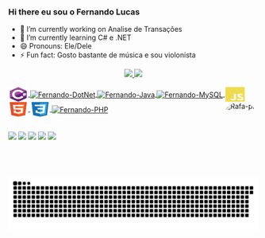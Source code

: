 ### Hi there eu sou o Fernando Lucas

- 🔭 I’m currently working on Analise de Transações
- 🌱 I’m currently learning C# e .NET
- 😄 Pronouns: Ele/Dele
- ⚡ Fun fact: Gosto bastante de música e sou violonista 

<div align="center">
  <a href="https://github.com/fernandoLuc4s">
  <img height="145em" src="https://github-readme-stats.vercel.app/api?username=fernandoLuc4s&show_icons=true&theme=cobalt&include_all_commits=true&count_private=true"/>
  <img height="145em"  src="https://github-readme-stats.vercel.app/api/top-langs/?username=fernandoLuc4s&layout=compact&langs_count=7&theme=cobalt"/>
</div>
  <div style="display: inline_block"><br>
  <img align="center" alt="Fernando-Csharp" height="30" width="40" src="https://raw.githubusercontent.com/devicons/devicon/master/icons/csharp/csharp-original.svg">
  <img align="center" alt="Fernando-DotNet" height="30" width="40" src="https://cdn.jsdelivr.net/gh/devicons/devicon/icons/dotnetcore/dotnetcore-original.svg">
  <img align="center" alt="Fernando-Java" height="30" width="40" src="https://cdn.jsdelivr.net/gh/devicons/devicon/icons/java/java-plain-wordmark.svg">
  <img align="center" alt="Fernando-MySQL" height="30" width="40" src="https://cdn.jsdelivr.net/gh/devicons/devicon/icons/mysql/mysql-original-wordmark.svg">
  <img align="center" alt="Fernando-Js" height="30" width="40" src="https://raw.githubusercontent.com/devicons/devicon/master/icons/javascript/javascript-plain.svg">
  <img align="center" alt="Fernando-HTML" height="30" width="40" src="https://raw.githubusercontent.com/devicons/devicon/master/icons/html5/html5-original.svg">
  <img align="center" alt="Fernando-CSS" height="30" width="40" src="https://raw.githubusercontent.com/devicons/devicon/master/icons/css3/css3-original.svg">
    <img align="center" alt="Fernando-PHP" height="30" width="40" src="https://cdn.jsdelivr.net/gh/devicons/devicon/icons/php/php-original.svg">
 
  <img align="right" alt="Rafa-pic" height="150" style="border-radius:50px;" src="https://cdn.discordapp.com/attachments/898042245142413345/898045598572372049/dormrm.gif">
</div>
  
  ##
 
<div>
  <a href="https://www.instagram.com/fern4ndo.lucas/" target="_blank"><img src="https://img.shields.io/badge/-Instagram-%23E4405F?style=for-the-badge&logo=instagram&logoColor=white" target="_blank"></a>
 <a href="https://discord.gg/ZuMecGMv" target="_blank"><img src="https://img.shields.io/badge/Discord-7289DA?style=for-the-badge&logo=discord&logoColor=white" target="_blank"></a>
  <a href = "mailto:fernandolucas2002@gmail.com"><img src="https://img.shields.io/badge/-Gmail-%23333?style=for-the-badge&logo=gmail&logoColor=white" target="_blank"></a>
   <a href = "https://wa.me/qr/UMV3IJOMZ74RP1"><img src="https://img.shields.io/badge/WhatsApp-25D366?style=for-the-badge&logo=whatsapp&logoColor=white" target="_blank"></a>
  <a href="https://www.linkedin.com/in/fernando-lucas-6618261b7/" target="_blank"><img src="https://img.shields.io/badge/-LinkedIn-%230077B5?style=for-the-badge&logo=linkedin&logoColor=white" target="_blank"></a> 
  
  ![Snake animation](https://github.com/FernandoLuc4s/FernandoLuc4s/blob/output/github-contribution-grid-snake.svg)
  
</div>  


